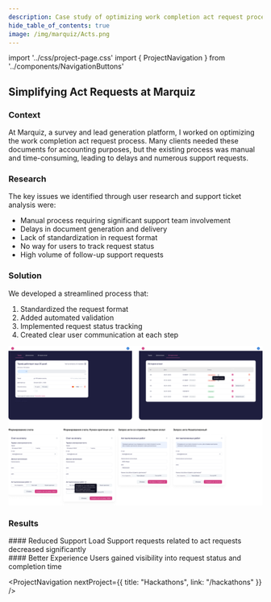 ```yaml
---
description: Case study of optimizing work completion act request process at Marquiz
hide_table_of_contents: true
image: /img/marquiz/Acts.png
---
```


import '../css/project-page.css'
import { ProjectNavigation } from '../components/NavigationButtons'

<article>
<div className="container">

<div className="section-margin">
  
  # Simplifying Act Requests at Marquiz

</div>

<section className="section-margin">

### Context

At Marquiz, a survey and lead generation platform, I worked on optimizing the work completion act request process. Many clients needed these documents for accounting purposes, but the existing process was manual and time-consuming, leading to delays and numerous support requests.

</section>

<section className="section-margin">

### Research

The key issues we identified through user research and support ticket analysis were:
- Manual process requiring significant support team involvement
- Delays in document generation and delivery
- Lack of standardization in request format
- No way for users to track request status
- High volume of follow-up support requests

</section>

<section className="section-margin">

### Solution

We developed a streamlined process that:
1. Standardized the request format
2. Added automated validation
3. Implemented request status tracking
4. Created clear user communication at each step

<img src="/img/marquiz/Acts.png" alt="New act request interface" className="image"/>

</section>

<section className="section-margin">

### Results
<div className="columns">
  <div className="highlight">
    #### Reduced Support Load
    Support requests related to act requests decreased significantly
  </div>

  <div className="highlight">
    #### Better Experience
    Users gained visibility into request status and completion time
  </div>
</div>
</section>

<ProjectNavigation nextProject={{ title: "Hackathons", link: "/hackathons" }} />

</div>
</article>